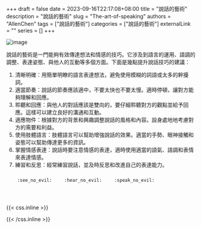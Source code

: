 +++ 
draft = false
date = 2023-09-16T22:17:08+08:00
title = "說話的藝術"
description = "說話的藝術"
slug = "The-art-of-speaking"
authors = "AllenChen"
tags = ["說話的藝術"]
categories = ["說話的藝術"]
externalLink = ""
series = []
+++

![image](/images/post/A-rabbit-with-big-blue-eyes-speaking-other-happy-rabbits-with-Van-Gogh-style.jpeg)

說話的藝術是一門能夠有效傳達想法和情感的技巧。它涉及到語言的運用、語調的調整、表達姿態、與他人的互動等多個方面。下面是幾點提升說話技巧的建議：

1. 清晰明確：用簡單明瞭的語言表達想法，避免使用模糊的詞語或太多的幹擾詞。
2. 適當節奏：說話的節奏應該適中，不要太快也不要太慢。適時停頓，讓對方能夠理解和回應。
3. 聆聽和回應：與他人的對話應該是雙向的，要仔細聆聽對方的觀點並給予回應。這樣可以建立良好的溝通和互動。
4. 適應物件：根據對方的背景和興趣調整說話的風格和內容。設身處地地考慮對方的需要和利益。
5. 使用肢體語言：肢體語言可以幫助增強說話的效果。適當的手勢、眼神接觸和姿態可以幫助傳達更多的資訊。
6. 掌握情感表達：說話時要注意情感的表達，適時使用適當的語氣、語調和表情來表達情感。
7. 練習和反思：經常練習說話，並及時反思和改進自己的表達能力。

<p><span class="nowrap"><span class="emojify">🙈</span> <code>:see_no_evil:</code></span>  <span class="nowrap"><span class="emojify">🙉</span> <code>:hear_no_evil:</code></span>  <span class="nowrap"><span class="emojify">🙊</span> <code>:speak_no_evil:</code></span></p>
<br>
    

{{< css.inline >}}
<style>
.emojify {
	font-family: Apple Color Emoji, Segoe UI Emoji, NotoColorEmoji, Segoe UI Symbol, Android Emoji, EmojiSymbols;
	font-size: 2rem;
	vertical-align: middle;
}
@media screen and (max-width:650px) {
  .nowrap {
    display: block;
    margin: 25px 0;
  }
}
</style>
{{< /css.inline >}}
